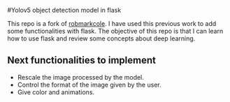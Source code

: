 #Yolov5 object detection model in flaskThis repo is a fork of [robmarkcole](https://github.com/robmarkcole/yolov5-flask). I have used this previous work to add some functionalities with flask. The objective of this repo is that I can learn how to use flask and review some concepts about deep learning.## Next functionalities to implement- Rescale the image processed by the model.- Control the format of the image given by the user.- Give color and animations.